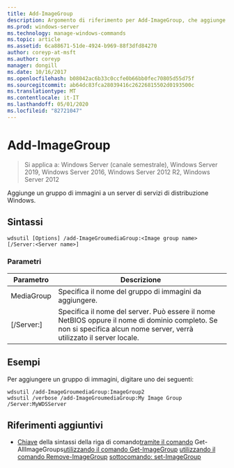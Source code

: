 ```yaml
---
title: Add-ImageGroup
description: Argomento di riferimento per Add-ImageGroup, che aggiunge un gruppo di immagini a un server di servizi di distribuzione Windows.
ms.prod: windows-server
ms.technology: manage-windows-commands
ms.topic: article
ms.assetid: 6ca88671-51de-4924-b969-88f3dfd84270
author: coreyp-at-msft
ms.author: coreyp
manager: dongill
ms.date: 10/16/2017
ms.openlocfilehash: b08042ac6b33c0ccfe0b66bb0fec70805d55d75f
ms.sourcegitcommit: ab64dc83fca28039416c26226815502d0193500c
ms.translationtype: MT
ms.contentlocale: it-IT
ms.lasthandoff: 05/01/2020
ms.locfileid: "82721047"
---
```

# <a name="add-imagegroup"></a>Add-ImageGroup

> Si applica a: Windows Server (canale semestrale), Windows Server 2019, Windows Server 2016, Windows Server 2012 R2, Windows Server 2012

Aggiunge un gruppo di immagini a un server di servizi di distribuzione Windows.

## <a name="syntax"></a>Sintassi
```
wdsutil [Options] /add-ImageGroumediaGroup:<Image group name> [/Server:<Server name>]
```
### <a name="parameters"></a>Parametri
|Parametro|Descrizione|
|-------|--------|
MediaGroup<Image group name>|Specifica il nome del gruppo di immagini da aggiungere.|
|[/Server:<Server name>]|Specifica il nome del server. Può essere il nome NetBIOS oppure il nome di dominio completo. Se non si specifica alcun nome server, verrà utilizzato il server locale.|
## <a name="examples"></a>Esempi
Per aggiungere un gruppo di immagini, digitare uno dei seguenti:
```
wdsutil /add-ImageGroumediaGroup:ImageGroup2
wdsutil /verbose /add-ImageGroumediaGroup:My Image Group /Server:MyWDSServer
```
## <a name="additional-references"></a>Riferimenti aggiuntivi
- [Chiave](command-line-syntax-key.md)
della sintassi della riga di comando[tramite il comando](using-the-get-allimagegroups-command.md)
Get-AllImageGroups[utilizzando il comando Get-ImageGroup](using-the-get-imagegroup-command.md)
[utilizzando il comando Remove-ImageGroup](using-the-remove-imagegroup-command.md)
[sottocomando: set-ImageGroup](subcommand-set-imagegroup.md)
